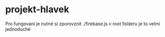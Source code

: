 # projekt-hlavek


Pro fungovaní je nutné si zporovznit ./firebase.js v root folderu je to velmi jednoduché
